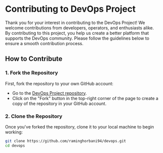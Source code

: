 # Contributing to DevOps Project

Thank you for your interest in contributing to the DevOps Project! We welcome contributions from developers, operators, and enthusiasts alike. By contributing to this project, you help us create a better platform that supports the DevOps community. Please follow the guidelines below to ensure a smooth contribution process.

## How to Contribute

### 1. Fork the Repository
First, fork the repository to your own GitHub account:
- Go to the [DevOps Project repository](https://github.com/raminghorbani94/devops).
- Click on the "Fork" button in the top-right corner of the page to create a copy of the repository in your GitHub account.

### 2. Clone the Repository
Once you've forked the repository, clone it to your local machine to begin working:
```bash
git clone https://github.com/raminghorbani94/devops.git
cd devops
